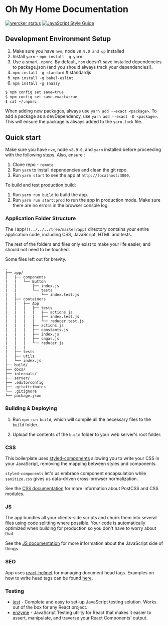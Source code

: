 # Oh My Home Documentation
[![wercker status](https://app.wercker.com/status/2eddcfd2b122ba5a06ef9f0b28140cb6/s/master "wercker status")](https://app.wercker.com/project/byKey/2eddcfd2b122ba5a06ef9f0b28140cb6)
[![JavaScript Style Guide](https://img.shields.io/badge/code_style-standard-brightgreen.svg)](https://standardjs.com)

## Development Environment Setup

1. Make sure you have `nvm`, node `v8.9.0 and up` installed
2. Install `yarn` - `npm install -g yarn`.
3. Use a smart `.npmrc`. By default, `npm` doesn’t save installed dependencies to package.json (and you should always track your dependencies!).
4. `npm install -g standard` # standardjs
5. `npm install -g babel-eslint`
6. `npm install -g snazzy`

```bash
$ npm config set save=true
$ npm config set save-exact=true
$ cat ~/.npmrc
```

When adding new packages, always use `yarn add --exact <package>`. To add a package as a devDependency, use `yarn add --exact -D <package>`. This will ensure the package is always added to the `yarn.lock` file.

## Quick start

Make sure you have `nvm`, node `v8.9.0`, and `yarn` installed before proceeding with the following steps. Also, ensure :

1. Clone repo - `remote`
2. Run `yarn` to install dependencies and clean the git repo.
3. Run `yarn start` to see the app at `http://localhost:3000`.

To build and test production build:

1. Run `yarn run build` to build the app.
2. Run `yarn run start:prod` to run the app in production mode. Make sure there are no errors in the browser console log.

### Application Folder Structure

The `[`app/`](../../../tree/master/app)` directory contains your entire application code, including CSS, JavaScript, HTML and tests.

The rest of the folders and files only exist to make your life easier, and
should not need to be touched.

Some files left out for brevity.

```
.
├── app/
|   ├── components
|   |   └── Button
|   |       ├── index.js
|   |       └── tests
|   |           └── index.test.js
|   ├── containers
|   |   ├── App
|   |   |   ├── tests
|   |   |   |   ├── actions.js
|   |   |   |   ├── index.test.js
|   |   |   |   └── reducer.test.js
|   |   |   ├── actions.js
|   |   |   ├── constants.js
|   |   |   ├── index.js
|   |   |   ├── sagas.js
|   |   |   └── reducer.js
|   |   |
|   ├── tests
|   ├── utils
|   └── index.js
├── build/
├── docs/
├── internals/
├── server/
├── .editorconfig
├── .gitattributes
└── .gitignore
└── package.json
```

### Building & Deploying

1. Run `npm run build`, which will compile all the necessary files to the
`build` folder.

2. Upload the contents of the `build` folder to your web server's root folder.


### CSS

This boilerplate uses [styled-components](https://github.com/styled-components/styled-components) allowing you to write your CSS in your JavaScript, removing the mapping between styles and components.

`styled-components` let's us embrace component encapsulation while `sanitize.css` gives us data-driven cross-browser normalization.

See the [CSS documentation](docs/css/README.md) for more information about PostCSS
and CSS modules.

### JS

The app bundles all your clients-side scripts and chunk them into several files using
code splitting where possible. Your code is automatically optimized when
building for production so you don't have to worry about that.

See the [JS documentation](docs/js/README.md) for more information about the
JavaScript side of things.

### SEO

App uses [react-helmet](https://github.com/nfl/react-helmet) for managing document head tags. Examples on how to
write head tags can be found [here](https://github.com/nfl/react-helmet#examples).

### Testing
- [jest](https://facebook.github.io/jest/) - Complete and easy to set-up JavaScript testing solution. Works out of the box for any React project. 
- [enzyme](https://github.com/airbnb/enzyme) - JavaScript Testing utility for React that makes it easier to assert, manipulate, and traverse your React Components' output.


